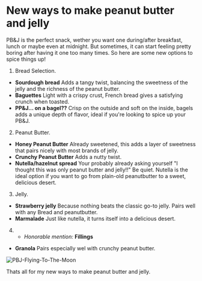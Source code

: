 # New ways to make peanut butter and jelly

PB&J is the perfect snack, wether you want one during/after breakfast, lunch or maybe even at midnight. But sometimes, it can start feeling pretty boring after having it one too many times. So here are some new options to spice things up!

1. Bread Selection.
* **Sourdough bread** Adds a tangy twist, balancing the sweetness of the jelly and the richness of the peanut butter.
*  **Baguettes** Light with a crispy crust, French bread gives a satisfying crunch when toasted.
* **PP&J... on a bagel??** Crisp on the outside and soft on the inside, bagels adds a unique depth of flavor, ideal if you're looking to spice up your PB&J.

2. Peanut Butter.
* **Honey Peanut Butter** Already sweetened, this adds a layer of sweetness that pairs nicely with most brands of jelly.
* **Crunchy Peanut Butter** Adds a nutty twist.
* **Nutella/hazelnut spread** Your probably already asking yourself "I thought this was only peanut butter and jelly!!" Be quiet. Nutella is the ideal option if you want to go from plain-old peanutbutter to a sweet, delicious desert.

3. Jelly.
* **Strawberry jelly** Because nothing beats the classic go-to jelly. Pairs well with any Bread and peanutbutter.
* **Marmalade** Just like nutella, it turns itself into a delicious desert.

4. * *Honorable mention:* **Fillings**
* **Granola** Pairs especially wel with crunchy peanut butter.

![PBJ-Flying-To-The-Moon](https://lh3.googleusercontent.com/gg/ACM6BIuqYBjw897sNBhiGsAVUZHDYPCrbhuQ8Umt3uOsQ4K4pKDUY5U9ytH9dRqmojnEnpdTiwJoXSNC0-mHBgJE0rjNGCMqLbc1Qr_r_8kFwLZinhcqR0oOzpIdFx3AViDlmXOoAuPsdFIGI5uidL3ultXIgjHUueGEJr5JQwpKKrsDDT61myg)

Thats all for my new ways to make peanut butter and jelly.